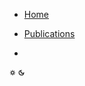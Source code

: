 * [Home](/)
<!-- * My -->
<!-- * [Research](/research/)
  * [For Prospective Students](/for-students/)  -->
* [Publications](/publications/)
<!-- * [Teaching](/teaching/) -->
<!-- * [Miscellaneous](/miscellaneous/) -->
* 
<span class="theme-toggle-top">
  <div class="icon-toggle">
    <div class="toggle-track" id="toggle-track">
      <div class="toggle-thumb" id="toggle-thumb">
        <span class="toggle-icon light-icon">
          <svg width="10" height="10" viewBox="0 0 24 24" fill="none" stroke="currentColor" stroke-width="3">
            <path d="M12 2v2M12 20v2M4.93 4.93l1.41 1.41M17.66 17.66l1.41 1.41M2 12h2M20 12h2M6.34 17.66l-1.41 1.41M19.07 4.93l-1.41 1.41M12 17a5 5 0 100-10 5 5 0 000 10z"/>
          </svg>
        </span>
        <span class="toggle-icon dark-icon">
          <svg width="10" height="10" viewBox="0 0 24 24" fill="none" stroke="currentColor" stroke-width="3">
            <path d="M21 12.79A9 9 0 1111.21 3 7 7 0 0021 12.79z"/>
          </svg>
        </span>
      </div>
    </div>
  </div>
</span>

<!-- * Notes
  * [Zero Knowledge](notes/zero-knowledge.md)

  * [English Pronunciation](notes/pronunciation.md)

  * [Top Conference](notes/top-conference.md)

  * [English Tips](notes/en_tips.md) -->
